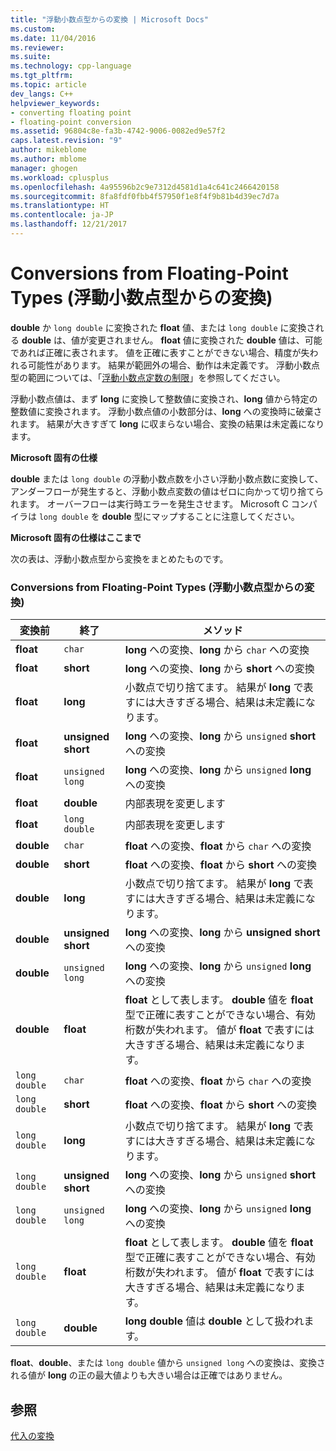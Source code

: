 ```yaml
---
title: "浮動小数点型からの変換 | Microsoft Docs"
ms.custom: 
ms.date: 11/04/2016
ms.reviewer: 
ms.suite: 
ms.technology: cpp-language
ms.tgt_pltfrm: 
ms.topic: article
dev_langs: C++
helpviewer_keywords:
- converting floating point
- floating-point conversion
ms.assetid: 96804c8e-fa3b-4742-9006-0082ed9e57f2
caps.latest.revision: "9"
author: mikeblome
ms.author: mblome
manager: ghogen
ms.workload: cplusplus
ms.openlocfilehash: 4a95596b2c9e7312d4581d1a4c641c2466420158
ms.sourcegitcommit: 8fa8fdf0fbb4f57950f1e8f4f9b81b4d39ec7d7a
ms.translationtype: HT
ms.contentlocale: ja-JP
ms.lasthandoff: 12/21/2017
---
```

# <a name="conversions-from-floating-point-types"></a>Conversions from Floating-Point Types (浮動小数点型からの変換)
**double** か `long double` に変換された **float** 値、または `long double` に変換される **double** は、値が変更されません。 **float** 値に変換された **double** 値は、可能であれば正確に表されます。 値を正確に表すことができない場合、精度が失われる可能性があります。 結果が範囲外の場合、動作は未定義です。 浮動小数点型の範囲については、「[浮動小数点定数の制限](../c-language/limits-on-floating-point-constants.md)」を参照してください。  
  
 浮動小数点値は、まず **long** に変換して整数値に変換され、**long** 値から特定の整数値に変換されます。 浮動小数点値の小数部分は、**long** への変換時に破棄されます。 結果が大きすぎて **long** に収まらない場合、変換の結果は未定義になります。  
  
 **Microsoft 固有の仕様**  
  
 **double** または `long double` の浮動小数点数を小さい浮動小数点数に変換して、アンダーフローが発生すると、浮動小数点変数の値はゼロに向かって切り捨てられます。 オーバーフローは実行時エラーを発生させます。 Microsoft C コンパイラは `long double` を **double** 型にマップすることに注意してください。  
  
 **Microsoft 固有の仕様はここまで**  
  
 次の表は、浮動小数点型から変換をまとめたものです。  
  
### <a name="conversions-from-floating-point-types"></a>Conversions from Floating-Point Types (浮動小数点型からの変換)  
  
|変換前|終了|メソッド|  
|----------|--------|------------|  
|**float**|`char`|**long** への変換、**long** から `char` への変換|  
|**float**|**short**|**long** への変換、**long** から **short** への変換|  
|**float**|**long**|小数点で切り捨てます。 結果が **long** で表すには大きすぎる場合、結果は未定義になります。|  
|**float**|**unsigned short**|**long** への変換、**long** から `unsigned` **short** への変換|  
|**float**|`unsigned long`|**long** への変換、**long** から `unsigned` **long** への変換|  
|**float**|**double**|内部表現を変更します|  
|**float**|`long double`|内部表現を変更します|  
|**double**|`char`|**float** への変換、**float** から `char` への変換|  
|**double**|**short**|**float** への変換、**float** から **short** への変換|  
|**double**|**long**|小数点で切り捨てます。 結果が **long** で表すには大きすぎる場合、結果は未定義になります。|  
|**double**|**unsigned short**|**long** への変換、**long** から **unsigned short** への変換|  
|**double**|`unsigned long`|**long** への変換、**long** から `unsigned` **long** への変換|  
|**double**|**float**|**float** として表します。 **double** 値を **float** 型で正確に表すことができない場合、有効桁数が失われます。 値が **float** で表すには大きすぎる場合、結果は未定義になります。|  
|`long double`|`char`|**float** への変換、**float** から `char` への変換|  
|`long double`|**short**|**float** への変換、**float** から **short** への変換|  
|`long double`|**long**|小数点で切り捨てます。 結果が **long** で表すには大きすぎる場合、結果は未定義になります。|  
|`long double`|**unsigned short**|**long** への変換、**long** から `unsigned` **short** への変換|  
|`long double`|`unsigned long`|**long** への変換、**long** から `unsigned` **long** への変換|  
|`long double`|**float**|**float** として表します。 **double** 値を **float** 型で正確に表すことができない場合、有効桁数が失われます。 値が **float** で表すには大きすぎる場合、結果は未定義になります。|  
|`long double`|**double**|**long double** 値は **double** として扱われます。|  
  
 **float**、**double**、または `long double` 値から `unsigned long` への変換は、変換される値が **long** の正の最大値よりも大きい場合は正確ではありません。  
  
## <a name="see-also"></a>参照  
 [代入の変換](../c-language/assignment-conversions.md)